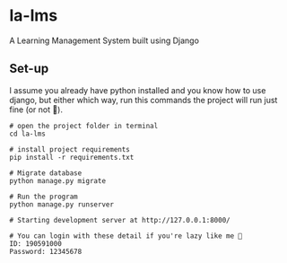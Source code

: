 # la-lms
A Learning Management System built using Django

## Set-up
I assume you already have python installed and you know how to use django, but either which way, run this commands the project will run just fine (or not 🐼).

```shell
# open the project folder in terminal
cd la-lms

# install project requirements
pip install -r requirements.txt

# Migrate database
python manage.py migrate

# Run the program
python manage.py runserver

# Starting development server at http://127.0.0.1:8000/

# You can login with these detail if you're lazy like me 🤡
ID: 190591000
Password: 12345678

```
